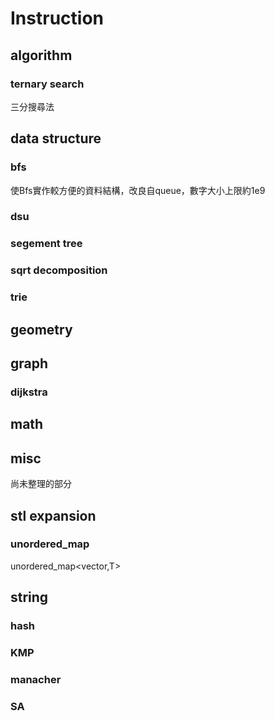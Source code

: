 # Instruction
## algorithm
### ternary search
三分搜尋法
## data structure
### bfs
使Bfs實作較方便的資料結構，改良自queue，數字大小上限約1e9
### dsu
### segement tree
### sqrt decomposition
### trie
## geometry
## graph
### dijkstra
## math
## misc
尚未整理的部分
## stl expansion
### unordered_map
unordered_map<vector<int>,T>
## string
### hash
### KMP
### manacher
### SA